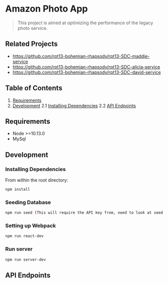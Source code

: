 # Amazon Photo App
>This project is aimed at optimizing the performance of the legacy photo service.

## Related Projects

  - https://github.com/rpt13-bohemian-rhapsody/rpt13-SDC-maddie-service
  - https://github.com/rpt13-bohemian-rhapsody/rpt13-SDC-alicia-service
  - https://github.com/rpt13-bohemian-rhapsody/rpt13-SDC-david-service

## Table of Contents 
  1. [Requirements](#Requirements)
  2. [Development](#Development)
    2.1 [Installing Dependencies](#Installing-Dependencies)
    2.2 [API Endpoints](#API-Endpoints)


## Requirements

- Node >=10.13.0
- MySql

## Development
### Installing Dependencies

From within the root directory:

```sh
npm install
```
### Seeding Database
```sh
npm run seed (This will require the API key from, need to look at seed.js to see where to place API key.)
```
### Setting up Webpack
```sh
npm run react-dev
```
### Run server
```sh
npm run server-dev
```

## API Endpoints

